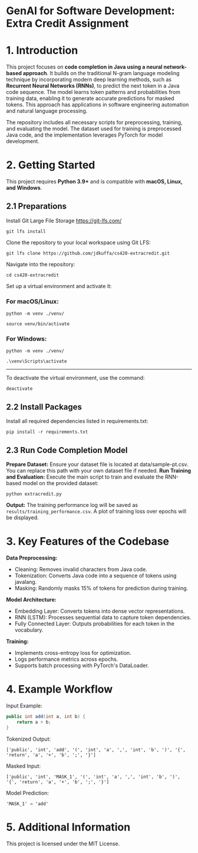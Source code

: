 # GenAI for Software Development: Extra Credit Assignment


# **1. Introduction**
This project focuses on **code completion in Java using a neural network-based approach**. It builds on the traditional N-gram language modeling technique by incorporating modern deep learning methods, such as **Recurrent Neural Networks (RNNs)**, to predict the next token in a Java code sequence. The model learns token patterns and probabilities from training data, enabling it to generate accurate predictions for masked tokens. This approach has applications in software engineering automation and natural language processing.

The repository includes all necessary scripts for preprocessing, training, and evaluating the model. The dataset used for training is preprocessed Java code, and the implementation leverages PyTorch for model development.


# **2. Getting Started**
This project requires **Python 3.9+** and is compatible with **macOS, Linux, and Windows**.

## **2.1 Preparations**
Install Git Large File Storage
https://git-lfs.com/ 

```
git lfs install
```

Clone the repository to your local workspace using Git LFS:



```
git lfs clone https://github.com/jdkuffa/cs420-extracredit.git
```

Navigate into the repository:

```
cd cs420-extracredit
```

Set up a virtual environment and activate it:

### For macOS/Linux:

```
python -m venv ./venv/
```
```
source venv/bin/activate
```

### For Windows:

```
python -m venv ./venv/
```
```
.\venv\Scripts\activate
```

---

To deactivate the virtual environment, use the command:

```
deactivate
```

## **2.2 Install Packages**
Install all required dependencies listed in requirements.txt:

```
pip install -r requirements.txt
```
## 2.3 Run Code Completion Model
**Prepare Dataset:** Ensure your dataset file is located at data/sample-pt.csv. You can replace this path with your own dataset file if needed.
**Run Training and Evaluation:** Execute the main script to train and evaluate the RNN-based model on the provided dataset:

```
python extracredit.py
```

**Output:** The training performance log will be saved as ```results/training_performance.csv```. A plot of training loss over epochs will be displayed.

# 3. **Key Features of the Codebase**
**Data Preprocessing:**
- Cleaning: Removes invalid characters from Java code.
- Tokenization: Converts Java code into a sequence of tokens using javalang.
- Masking: Randomly masks 15% of tokens for prediction during training.

**Model Architecture:**
- Embedding Layer: Converts tokens into dense vector representations.
- RNN (LSTM): Processes sequential data to capture token dependencies.
- Fully Connected Layer: Outputs probabilities for each token in the vocabulary.

**Training:**
- Implements cross-entropy loss for optimization.
- Logs performance metrics across epochs.
- Supports batch processing with PyTorch's DataLoader.


# 4. Example Workflow
Input Example:
```java
public int add(int a, int b) {
    return a + b;
}
```

Tokenized Output:
```text
['public', 'int', 'add', '(', 'int', 'a', ',', 'int', 'b', ')', '{', 'return', 'a', '+', 'b', ';', '}']
```

Masked Input:
```text
['public', 'int', 'MASK_1', '(', 'int', 'a', ',', 'int', 'b', ')', '{', 'return', 'a', '+', 'b', ';', '}']
```

Model Prediction:
```text
'MASK_1' → 'add'
```

# 5. Additional Information
This project is licensed under the MIT License.
